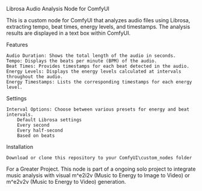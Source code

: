Librosa Audio Analysis Node for ComfyUI

This is a custom node for ComfyUI that analyzes audio files using Librosa, extracting tempo, beat times, energy levels, and timestamps. The analysis results are displayed in a text box within ComfyUI.

Features

    Audio Duration: Shows the total length of the audio in seconds.
    Tempo: Displays the beats per minute (BPM) of the audio.
    Beat Times: Provides timestamps for each beat detected in the audio.
    Energy Levels: Displays the energy levels calculated at intervals throughout the audio.
    Energy Timestamps: Lists the corresponding timestamps for each energy level.

Settings

    Interval Options: Choose between various presets for energy and beat intervals.
        Default Librosa settings
        Every second
        Every half-second
        Based on beats
        
Installation

    Download or clone this repository to your ComfyUI\custom_nodes folder

For a Greater Project.
This node is part of a ongoing solo project to integrate music analysis with visual m^e2i2v (Music to Energy to Image to Video) or m^e2v2v (Music to Energy to Video) generation. 
    
